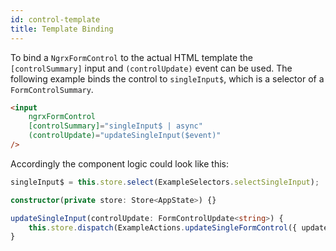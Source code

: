 ```yaml
---
id: control-template
title: Template Binding
---
```


To bind a `NgrxFormControl` to the actual HTML template the `[controlSummary]` input and `(controlUpdate)` event can be used. The following example binds the control to `singleInput$`, which is a selector of a `FormControlSummary`.

```html
<input
    ngrxFormControl
    [controlSummary]="singleInput$ | async"
    (controlUpdate)="updateSingleInput($event)"
/>
```

Accordingly the component logic could look like this:

```ts
singleInput$ = this.store.select(ExampleSelectors.selectSingleInput);

constructor(private store: Store<AppState>) {}

updateSingleInput(controlUpdate: FormControlUpdate<string>) {
    this.store.dispatch(ExampleActions.updateSingleFormControl({ update: controlUpdate }));
}
```
